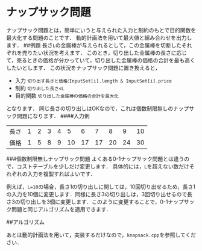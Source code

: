 # ナップサック問題 
ナップサック問題とは，簡単にいうと与えられた入力と制約のもとで目的関数を最大化する問題のことです．
動的計画法を用いて最大値と組み合わせを出力します．
##例題
長さ`L`の金属棒が与えられるとして，この金属棒を切断したそれぞれを売りたい状況を考えます．
このとき，切り出した金属棒の長さに応じて，売るときの価格が分かっていて，切り出した金属棒の価格の合計を最も高くしたいとします．
この状況をナップサック問題に置き換えると，

* 入力 `切り出す長さと価格`:`InputSet[i].length & InputSet[i].price`
* 制約 `切り出した長さ<L`
* 目的関数 `切り出した金属棒の価格の合計を最大化`

となります．
同じ長さの切り出しはOKなので，これは個数制限無しのナップサック問題になります．
####入力例

<table>
    <tr>
        <td>長さ</td>
        <td>1</td>
        <td>2</td>
        <td>3</td>
        <td>4</td>
        <td>5</td>
        <td>6</td>
        <td>7</td>
        <td>8</td>
        <td>9</td>
        <td>10</td>
    </tr>
    <tr>
        <td>価格</td>
        <td>1</td>
        <td>5</td>
        <td>8</td>
        <td>9</td>
        <td>10</td>
        <td>17</td>
        <td>17</td>
        <td>20</td>
        <td>24</td>
        <td>30</td>
    </tr>
</table>

###個数制限無しナップサック問題
よくある0-1ナップサック問題とは違うので，コストテーブルを少しだけ変更します．
具体的には，`L`を超えない数だけそれぞれの入力を複製すればよいです．

例えば，`L=10`の場合，長さ1の切り出しに関しては，10回切り出せるため，長さ1の入力を10個に変更します．同様に長さ3の切り出しは，3回切り出せるので長さ3の切り出しを3個に変更します．このように変更することで，0-1ナップサック問題と同じアルゴリズムを適用できます．

##アルゴリズム

あとは動的計画法を用いて，実装するだけなので，`knapsack.cpp`を参照してください．
